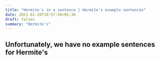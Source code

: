 ```yaml
---
title: "Hermite's in a sentence | Hermite's example sentences"
date: 2021-01-20T19:57:50+05:30
draft: falses
summary: "Hermite's"
---
```

## Unfortunately, we have no example sentences for Hermite's                 
